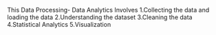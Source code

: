 This Data Processing- Data Analytics Involves 
1.Collecting the data and loading the data
2.Understanding the dataset
3.Cleaning the data
4.Statistical Analytics
5.Visualization
